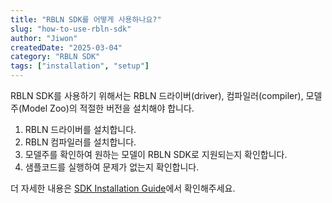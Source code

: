 ```yaml
---
title: "RBLN SDK를 어떻게 사용하나요?"
slug: "how-to-use-rbln-sdk"
author: "Jiwon"
createdDate: "2025-03-04"          
category: "RBLN SDK"                    
tags: ["installation", "setup"]         
---
```

RBLN SDK를 사용하기 위해서는 RBLN 드라이버(driver), 컴파일러(compiler), 모델주(Model Zoo)의 적절한 버전을 설치해야 합니다.

1. RBLN 드라이버를 설치합니다.
2. RBLN 컴파일러를 설치합니다.
3. 모델주를 확인하여 원하는 모델이 RBLN SDK로 지원되는지 확인합니다.
4. 샘플코드를 실행하여 문제가 없는지 확인합니다.

더 자세한 내용은 <a href="https://rebellions.ai/docs/sdk" class="underline" target="_blank">SDK Installation Guide</a>에서 확인해주세요.